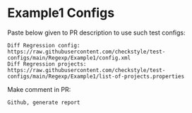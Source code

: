 # Example1 Configs
Paste below given to PR description to use such test configs:
```
Diff Regression config: https://raw.githubusercontent.com/checkstyle/test-configs/main/Regexp/Example1/config.xml
Diff Regression projects: https://raw.githubusercontent.com/checkstyle/test-configs/main/Regexp/Example1/list-of-projects.properties
```
Make comment in PR:
```
Github, generate report
```
